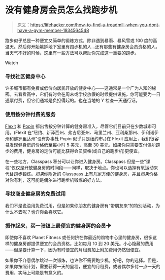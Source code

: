 # 没有健身房会员怎么找跑步机

> 原文：<https://lifehacker.com/how-to-find-a-treadmill-when-you-dont-have-a-gym-member-1834564548>

跑步似乎总是一种便宜又简单的锻炼方式，除非遇到暴雨、暴风雪或 100 度的高温天。然后你开始嫉妒地下室里有跑步机的人...还有那些有健身房会员资格的人。当天气不好的时候，这里有一些方法可以帮助你完成这一重要的跑步。

Watch

### 寻找社区健身中心

许多城市都有免费或低价向居民开放的健身中心——这通常是一个广为人知的秘密。去看看高中，它们有时会在周末或学校放假的时候提供设施。你可能要为一日通票付费，但它们通常是负担得起的。也在当地的 Y 检查一天通行证。

### 使用按分钟付费的服务

[Flexit](https://flexit.fit/) 和 [Popin](https://popin.fit/) 都出售按分钟计算的健身房准入，尽管它们目前只在少数城市可用。(Flexit 在“纽约、新泽西州、弗吉尼亚州、马里兰州、亚利桑那州、伊利诺伊州和佛罗里达州”设有办事处 Popin 似乎只是纽约市。)在 Flexit 应用上，我们很容易发现健身房的价格低至每小时 5 美元，高至 30 美元。如果你只需要支付偶尔跑步的费用，健身房的定价可能比获得会员资格(或自己的跑步机)更便宜。

在一些地方，Classpass 积分可以让你进入健身房。Classpass 但是一些“课程”仅仅是开放健身房的时间段——同样，取决于地点。你也可以选择有氧运动来代替跑步锻炼。*如果*你附近的 Classpass 上有几家方便的健身房，并且*如果*价格对你有利，这可能是偶尔进行跑步机锻炼的好方法。

### 寻找商业健身房的免费试用

我们不是说滥用免费试用，但是如果你朋友的健身房有“带朋友来”的特别活动，为什么不去呢？也许你会喜欢它。

### 振作起来，买一张镇上最便宜的健身房的会员卡

即使你不喜欢 Planet Fitness 或任何挤在你最近的购物中心里的健身房，很多这样的健身房都提供便宜的会员资格，比如每月 10 到 20 美元。小心隐藏的费用——但是要计算一下，因为有时便宜的月租费加上附加费用仍然很便宜。

如果你不介意偶尔跳过一次锻炼，也许你不需要跑步机。好吧，你的选择。但是，如果你按照计划，需要获得一天的里程，便宜的月租费，或者偶尔多付一点一天的费用，实际上可能是有意义的。